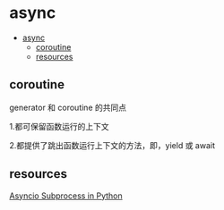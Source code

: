 # async

- [async](#async)
  - [coroutine](#coroutine)
  - [resources](#resources)

## coroutine

generator 和 coroutine 的共同点

1.都可保留函数运行的上下文

2.都提供了跳出函数运行上下文的方法，即，yield 或 await

## resources

[Asyncio Subprocess in Python](https://superfastpython.com/asyncio-subprocess/)





